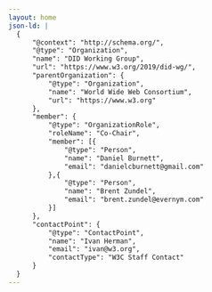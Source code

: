 ```yaml
---
layout: home
json-ld: |
  {
      "@context": "http://schema.org/",
      "@type": "Organization",
      "name": "DID Working Group",
      "url": "https://www.w3.org/2019/did-wg/",
      "parentOrganization": {
          "@type": "Organization",
          "name": "World Wide Web Consortium",
          "url": "https://www.w3.org"
      },
      "member": {
          "@type": "OrganizationRole",
          "roleName": "Co-Chair",
          "member": [{
              "@type": "Person",
              "name": "Daniel Burnett",
              "email": "danielcburnett@gmail.com"
          },{
              "@type": "Person",
              "name": "Brent Zundel",
              "email": "brent.zundel@evernym.com"
          }]
      },
      "contactPoint": {
          "@type": "ContactPoint",
          "name": "Ivan Herman",
          "email": "ivan@w3.org",
          "contactType": "W3C Staff Contact"
      }
  }
---
```


